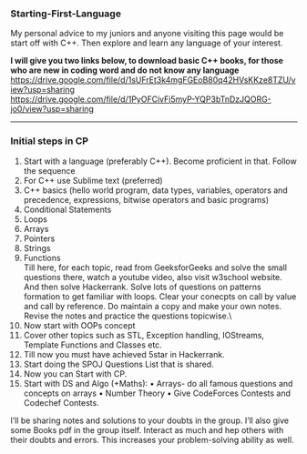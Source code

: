 ### Starting-First-Language

My personal advice to my juniors and anyone visiting this page would be start off with C++. Then explore and learn any language of your interest.



**I will give you two links below, to download basic C++ books, for those who are new in coding word and do not know any language**
https://drive.google.com/file/d/1sUFrEt3k4mgFGEoB80q42HVsKKze8TZU/view?usp=sharing \
https://drive.google.com/file/d/1PyOFCivFi5myP-YQP3bTnDzJQORG-jo0/view?usp=sharing

***

### Initial steps in CP

1.	Start with a language (preferably C++). Become proficient in that. Follow the sequence
1.	For C++ use Sublime text (preferred)
2.	C++ basics (hello world program, data types, variables, operators and precedence, expressions, bitwise operators and basic programs)
3.	Conditional Statements
4.	Loops
5.	Arrays
6.	Pointers
7.	Strings
8.	Functions\
Till here, for each topic, read from GeeksforGeeks and solve the small questions there, watch a youtube video, also visit w3school website. And then solve Hackerrank.
Solve lots of questions on patterns formation to get familiar with loops. Clear your conecpts on call by value and call by reference.
Do maintain a copy and make your own notes. Revise the notes and practice the questions topicwise.\
9.	Now start with OOPs concept
10.	Cover other topics such as STL, Exception handling, IOStreams, Template Functions and Classes etc.
11.	Till now you must have achieved 5star in Hackerrank.
2.	Start doing the SPOJ Questions List that is shared.
3.	Now you can Start with CP.
1.	Start with DS and Algo (+Maths):
•	Arrays- do all famous questions and concepts on arrays
•	Number Theory
•	Give CodeForces Contests and Codechef Contests.


I’ll be sharing notes and solutions to your doubts in the group. I’ll also give some Books pdf in the group itself. 
Interact as much and hep others with their doubts and errors. This increases your problem-solving ability as well.
